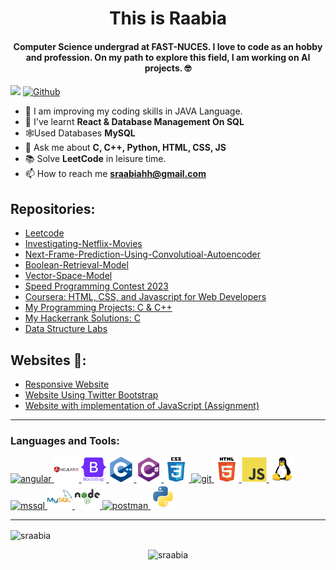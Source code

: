 <h1 align="center">This is Raabia</h1>
<h4 align="center">Computer Science undergrad at FAST-NUCES. I love to code as an hobby and profession. On my path to explore this field, I am working on AI projects. 🤓</h3>

![](https://visitor-badge.laobi.icu/badge?page_id=SRAABIA.SRAABIA)
[![Github](https://img.shields.io/github/followers/SRAABIA?label=Follow&style=social)](https://github.com/SRAABIA)
 </p>

- 📃 I am improving my coding skills in JAVA Language.
- 🌱 I've learnt **React & Database Management On SQL**
- 🕸️Used Databases **MySQL**
- 💬 Ask me about **C, C++, Python, HTML, CSS, JS**
- 📚 Solve **LeetCode** in leisure time.
- 📫 How to reach me **sraabiahh@gmail.com**

## Repositories:
- [Leetcode](https://github.com/SRAABIA/Leetcode)
- [Investigating-Netflix-Movies](https://github.com/SRAABIA/Investigating-Netflix-Movies)
- [Next-Frame-Prediction-Using-Convolutioal-Autoencoder](https://github.com/SRAABIA/Next-Frame-Prediction-Using-Convolutioal-Autoencoder)
- [Boolean-Retrieval-Model](https://github.com/SRAABIA/Boolean-Retrieval-Model)
- [Vector-Space-Model](https://github.com/SRAABIA/Vector-Space-Model-VSM-)
- [Speed Programming Contest 2023](https://github.com/SRAABIA/SpeedProgrammingContest)
- [Coursera: HTML, CSS, and Javascript for Web Developers](https://github.com/SRAABIA/SRAABIA.github.io)
- [My Programming Projects: C & C++](https://github.com/SRAABIA/PROJECTS)
- [My Hackerrank Solutions: C](https://github.com/SRAABIA/Hackerrank_Sol)
- [Data Structure Labs](https://github.com/SRAABIA/Data-Structures-Labs)

## Websites 📄:

- [Responsive Website](https://sraabia.github.io/module2_solution/index.html)
- [Website Using Twitter Bootstrap](https://sraabia.github.io/module3_solution/module3_solution.html)
- [Website with implementation of JavaScript (Assignment)](https://sraabia.github.io/module4_solution/index.html)
<hr />
<h3 align="left">Languages and Tools:</h3>
<p align="left"> <a href="https://angular.io" target="_blank" rel="noreferrer"> <img src="https://angular.io/assets/images/logos/angular/angular.svg" alt="angular" width="40" height="40"/> </a> <a href="https://angular.io" target="_blank" rel="noreferrer"> <img src="https://raw.githubusercontent.com/devicons/devicon/master/icons/angularjs/angularjs-original-wordmark.svg" alt="angularjs" width="40" height="40"/> </a> <a href="https://getbootstrap.com" target="_blank" rel="noreferrer"> <img src="https://raw.githubusercontent.com/devicons/devicon/master/icons/bootstrap/bootstrap-plain-wordmark.svg" alt="bootstrap" width="40" height="40"/> </a> <a href="https://www.w3schools.com/cpp/" target="_blank" rel="noreferrer"> <img src="https://raw.githubusercontent.com/devicons/devicon/master/icons/cplusplus/cplusplus-original.svg" alt="cplusplus" width="40" height="40"/> </a> <a href="https://www.w3schools.com/cs/" target="_blank" rel="noreferrer"> <img src="https://raw.githubusercontent.com/devicons/devicon/master/icons/csharp/csharp-original.svg" alt="csharp" width="40" height="40"/> </a> <a href="https://www.w3schools.com/css/" target="_blank" rel="noreferrer"> <img src="https://raw.githubusercontent.com/devicons/devicon/master/icons/css3/css3-original-wordmark.svg" alt="css3" width="40" height="40"/> </a> <a href="https://git-scm.com/" target="_blank" rel="noreferrer"> <img src="https://www.vectorlogo.zone/logos/git-scm/git-scm-icon.svg" alt="git" width="40" height="40"/> </a> <a href="https://www.w3.org/html/" target="_blank" rel="noreferrer"> <img src="https://raw.githubusercontent.com/devicons/devicon/master/icons/html5/html5-original-wordmark.svg" alt="html5" width="40" height="40"/> </a> <a href="https://developer.mozilla.org/en-US/docs/Web/JavaScript" target="_blank" rel="noreferrer"> <img src="https://raw.githubusercontent.com/devicons/devicon/master/icons/javascript/javascript-original.svg" alt="javascript" width="40" height="40"/> </a> <a href="https://www.linux.org/" target="_blank" rel="noreferrer"> <img src="https://raw.githubusercontent.com/devicons/devicon/master/icons/linux/linux-original.svg" alt="linux" width="40" height="40"/> </a> <a href="https://www.microsoft.com/en-us/sql-server" target="_blank" rel="noreferrer"> <img src="https://www.svgrepo.com/show/303229/microsoft-sql-server-logo.svg" alt="mssql" width="40" height="40"/> </a> <a href="https://www.mysql.com/" target="_blank" rel="noreferrer"> <img src="https://raw.githubusercontent.com/devicons/devicon/master/icons/mysql/mysql-original-wordmark.svg" alt="mysql" width="40" height="40"/> </a> <a href="https://nodejs.org" target="_blank" rel="noreferrer"> <img src="https://raw.githubusercontent.com/devicons/devicon/master/icons/nodejs/nodejs-original-wordmark.svg" alt="nodejs" width="40" height="40"/> </a> <a href="https://postman.com" target="_blank" rel="noreferrer"> <img src="https://www.vectorlogo.zone/logos/getpostman/getpostman-icon.svg" alt="postman" width="40" height="40"/> </a> <a href="https://www.python.org" target="_blank" rel="noreferrer"> <img src="https://raw.githubusercontent.com/devicons/devicon/master/icons/python/python-original.svg" alt="python" width="40" height="40"/> </a> </p>
<hr />

<p>
 <img align="center" src="https://github-readme-stats.vercel.app/api/top-langs?username=sraabia&show_icons=true&locale=en&layout=compact&theme=dark&card_width=340" alt="sraabia" />
</p>
<p align="center">
 <img src="https://github-readme-streak-stats.herokuapp.com/?user=sraabia&theme=dark" alt="sraabia" />
</p>
